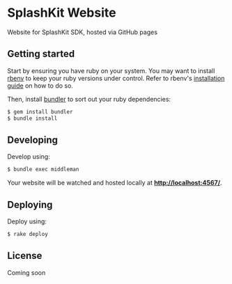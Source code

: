 # SplashKit Website

Website for SplashKit SDK, hosted via GitHub pages

## Getting started

Start by ensuring you have ruby on your system. You may want to install [rbenv](https://github.com/rbenv/rbenv) to keep your ruby versions under control. Refer to rbenv's [installation guide](https://github.com/rbenv/rbenv#installation) on how to do so.

Then, install [bundler](http://bundler.io) to sort out your ruby dependencies:

```bash
$ gem install bundler
$ bundle install
```

## Developing

Develop using:

```bash
$ bundle exec middleman
```

Your website will be watched and hosted locally at **[http://localhost:4567/](http://localhost:4567/)**.

## Deploying

Deploy using:

```bash
$ rake deploy
```

## License

Coming soon